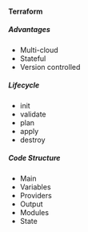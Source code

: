 #### Terraform

##### Advantages
* Multi-cloud
* Stateful
* Version controlled

##### Lifecycle
* init
* validate
* plan
* apply
* destroy

##### Code Structure
* Main
* Variables
* Providers
* Output
* Modules
* State
